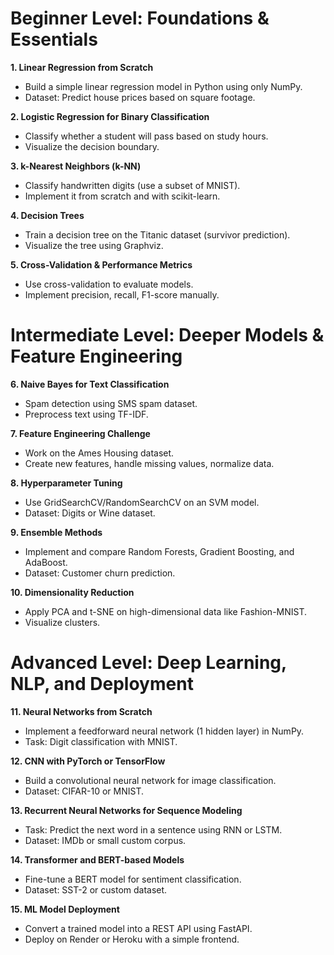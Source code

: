 # Beginner Level: Foundations & Essentials 

**1. Linear Regression from Scratch**  
- Build a simple linear regression model in Python using only NumPy.
- Dataset: Predict house prices based on square footage.

**2. Logistic Regression for Binary Classification**  
- Classify whether a student will pass based on study hours.
- Visualize the decision boundary.

**3. k-Nearest Neighbors (k-NN)**
- Classify handwritten digits (use a subset of MNIST).
- Implement it from scratch and with scikit-learn.

**4. Decision Trees**
- Train a decision tree on the Titanic dataset (survivor prediction).
- Visualize the tree using Graphviz.

**5. Cross-Validation & Performance Metrics**
- Use cross-validation to evaluate models.
- Implement precision, recall, F1-score manually.

# Intermediate Level: Deeper Models & Feature Engineering

**6. Naive Bayes for Text Classification**
- Spam detection using SMS spam dataset.
- Preprocess text using TF-IDF.

**7. Feature Engineering Challenge**
- Work on the Ames Housing dataset.
- Create new features, handle missing values, normalize data.

**8. Hyperparameter Tuning**
- Use GridSearchCV/RandomSearchCV on an SVM model.
- Dataset: Digits or Wine dataset.

**9. Ensemble Methods**
- Implement and compare Random Forests, Gradient Boosting, and AdaBoost.
- Dataset: Customer churn prediction.

**10. Dimensionality Reduction**
- Apply PCA and t-SNE on high-dimensional data like Fashion-MNIST.
- Visualize clusters.

# Advanced Level: Deep Learning, NLP, and Deployment

**11. Neural Networks from Scratch**
- Implement a feedforward neural network (1 hidden layer) in NumPy.
- Task: Digit classification with MNIST.

**12. CNN with PyTorch or TensorFlow**
- Build a convolutional neural network for image classification.
- Dataset: CIFAR-10 or MNIST.

**13. Recurrent Neural Networks for Sequence Modeling**
- Task: Predict the next word in a sentence using RNN or LSTM.
- Dataset: IMDb or small custom corpus.

**14. Transformer and BERT-based Models**
- Fine-tune a BERT model for sentiment classification.
- Dataset: SST-2 or custom dataset.

**15. ML Model Deployment** 
- Convert a trained model into a REST API using FastAPI.
- Deploy on Render or Heroku with a simple frontend.